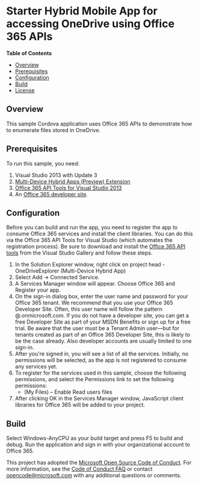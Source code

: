 # Starter Hybrid Mobile App for accessing OneDrive using Office 365 APIs #

**Table of Contents**

- [Overview](#overview)
- [Prerequisites](#prerequisites)
- [Configuration](#configuration)
- [Build](#build)
- [License](https://github.com/OfficeDev/OneDriveExplorer/blob/master/LICENSE)

## Overview ##

This sample Cordova application uses Office 365 APIs to demonstrate how to enumerate files stored in OneDrive.

<a name="prerequisites"></a>
## Prerequisites ##

To run this sample, you need:

1. Visual Studio 2013 with Update 3
2. [Multi-Device Hybrid Apps (Preview) Extension](http://www.visualstudio.com/en-us/explore/cordova-vs.aspx)
3. [Office 365 API Tools for Visual Studio 2013](https://visualstudiogallery.msdn.microsoft.com/a15b85e6-69a7-4fdf-adda-a38066bb5155)
4. An [Office 365 developer site](https://portal.office.com/Signup/Signup.aspx?OfferId=6881A1CB-F4EB-4db3-9F18-388898DAF510&DL=DEVELOPERPACK&ali=1).

<a name="configuration"></a>
## Configuration ##

Before you can build and run the app, you need to register the app to consume Office 365 services and install the client libraries. You can do this via the Office 365 API Tools for Visual Studio (which automates the registration process). Be sure to download and install the [Office 365 API tools](http://visualstudiogallery.msdn.microsoft.com/7e947621-ef93-4de7-93d3-d796c43ba34f) from the Visual Studio Gallery and follow these steps.

  1. In the Solution Explorer window, right click on project head - OneDriveExplorer (Multi-Device Hybrid App)
  2. Select Add -> Connected Service.
  3. A Services Manager window will appear. Choose Office 365 and Register your app.
  4. On the sign-in dialog box, enter the user name and password for your Office 365 tenant. We recommend that you use your Office 365 Developer Site. Often, this user name will follow the pattern <your-name>@<tenant-name>.onmicrosoft.com. If you do not have a developer site, you can get a free Developer Site as part of your MSDN Benefits or sign up for a free trial. Be aware that the user must be a Tenant Admin user—but for tenants created as part of an Office 365 Developer Site, this is likely to be the case already. Also developer accounts are usually limited to one sign-in.
  4. After you're signed in, you will see a list of all the services. Initially, no permissions will be selected, as the app is not registered to consume any services yet. 
  5. To register for the services used in this sample, choose the following permissions, and select the Permissions link to set the following permissions:
	 - (My Files) – Enable Read users files
  6. After clicking OK in the Services Manager window, JavaScript client libraries for Office 365 will be added to your project.

<a name="build"></a>
## Build ##

Select Windows-AnyCPU as your build target and press F5 to build and debug. Run the application and sign in with your organizational account to Office 365.

This project has adopted the [Microsoft Open Source Code of Conduct](https://opensource.microsoft.com/codeofconduct/). For more information, see the [Code of Conduct FAQ](https://opensource.microsoft.com/codeofconduct/faq/) or contact [opencode@microsoft.com](mailto:opencode@microsoft.com) with any additional questions or comments.
